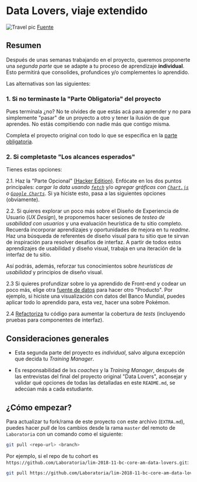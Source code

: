 # Data Lovers, viaje extendido

![Travel pic](https://assets-auto.rbl.ms/5fefc7fee587f0e4aca6794810f346d3c555463eed4e21eaa015d6fc9e6bcb5d)
[Fuente](https://www.theodysseyonline.com/road-trips-worthwhile)

## Resumen

Después de unas semanas trabajando en el proyecto, queremos proponerte una
_segunda parte_ que se adapte a tu proceso de aprendizaje **individual**.
Esto permitirá que consolides, profundices y/o complementes lo aprendido.

Las alternativas son las siguientes:

### 1. Si no terminaste la "Parte Obligatoria" del proyecto

Pues termínala ¿no? No te olvides de que estás acá para aprender y no para
simplemente "pasar" de un proyecto a otro y tener la ilusión de que aprendes.
No estás compitiendo con nadie más que contigo misma.

Completa el proyecto original con todo lo que se especifica en
la [parte obligatoria](README.md#parte-obligatoria).

### 2. Si completaste "Los alcances esperados"

Tienes estas opciones:

2.1. Haz la "Parte Opcional" [(Hacker Edition)](README.md#parte-opcional-hacker-edition).
Enfócate en los dos puntos principales: _cargar la data usando [`fetch`](https://developer.mozilla.org/es/docs/Web/API/Fetch_API)_
y/o _agregar gráficas con [`Chart.js`](https://www.chartjs.org/)
o [`Google Charts`](https://developers.google.com/chart/)_. Si ya hiciste esto,
pasa a las siguientes opciones (obviamente).

2.2. Si quieres explorar un poco más sobre el Diseño de Experiencia de Usuario
(_UX Design_), te proponemos hacer sesiones de _testeo de usabilidad con
usuarios_ y una evaluación heurística de tu sitio completo. Recuerda incorporar
aprendizajes y oportunidades de mejora en tu _readme_. Haz una búsqueda de
referentes de diseño visual para tu sitio que te sirvan de inspiración para
resolver desafíos de interfaz. A partir de todos estos aprendizajes de
usabilidad y diseño visual, trabaja en una iteración de la interfaz de tu sitio.

Así podrás, además, reforzar tus conocimientos sobre _heurísticas de usabilidad_
y principios de diseño visual.

2.3 Si quieres profundizar sobre lo ya aprendido de Front-end y codear
un poco más, elige otra [fuente de datos](README.md#resumen-del-proyecto) para hacer
otro "Producto". Por ejemplo, si hiciste una visualización con datos del
Banco Mundial, puedes aplicar todo lo aprendido para, esta vez, hacer una
sobre Pokémon.

2.4 [Refactoriza](https://es.wikipedia.org/wiki/Refactorizaci%C3%B3n) tu código
para aumentar la cobertura de _tests_ (incluyendo pruebas para componentes de
interfaz).

## Consideraciones generales

- Esta segunda parte del proyecto es _individual_, salvo alguna excepción que
  decida tu _Training Manager_.

- Es responsabilidad de lxs _coaches_ y la _Training Manager_, después de las
  entrevistas del final del proyecto original "Data Lovers", aconsejar y validar
  qué opciones de todas las detalladas en este `README.md`, se adecúan más
  a cada estudiante.

## ¿Cómo empezar?

Para actualizar tu fork/rama de este proyecto con este archivo (`EXTRA.md`),
puedes hacer _pull_ de los cambios desde la rama `master` del remoto de
`Laboratoria` con un comando como el siguiente:

```sh
git pull <repo-url> <branch>
```

Por ejemplo, si el repo de tu cohort es
`https://github.com/Laboratoria/lim-2018-11-bc-core-am-data-lovers.git`:

```sh
git pull https://github.com/Laboratoria/lim-2018-11-bc-core-am-data-lovers.git master
```
